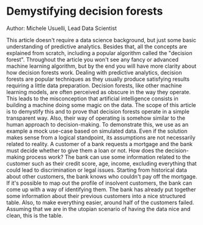
# Demystifying decision forests

Author: Michele Usuelli, Lead Data Scientist

This article doesn't require a data science background, but just some basic understanding of predictive
analytics. Besides that, all the concepts are explained from scratch, including a popular algorithm called the
"decision forest". Throughout the article you won't see any fancy or advanced machine learning algorithm, but
by the end you will have more clarity about how decision forests work.
Dealing with predictive analytics, decision forests are popular techniques as they usually produce satisfying
results requiring a little data preparation. Decision forests, like other machine learning models, are often
perceived as obscure in the way they operate. This leads to the misconception that artificial intelligence
consists in building a machine doing some magic on the data.
The scope of this article is to demystify this and to prove that decision forests operate in a simple transparent
way. Also, their way of operating is somehow similar to the human approach to decision-making.
To demonstrate this, we use as an example a mock use-case based on simulated data. Even if the solution
makes sense from a logical standpoint, its assumptions are not necessarily related to reality. A customer of a
bank requests a mortgage and the bank must decide whether to give them a loan or not. How does the
decision-making process work?
The bank can use some information related to the customer such as their credit score, age, income, excluding
everything that could lead to discrimination or legal issues. Starting from historical data about other
customers, the bank knows who couldn't pay off the mortgage. If it's possible to map out the profile of
insolvent customers, the bank can come up with a way of identifying them.
The bank has already put together some information about their previous customers into a nice structured
table. Also, to make everything easier, around half of the customers failed. Assuming that we are in the
utopian scenario of having the data nice and clean, this is the table.

